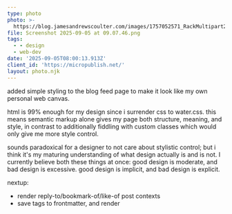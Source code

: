 ```yaml
---
type: photo
photo: >-
  https://blog.jamesandrewscoulter.com/images/1757052571_RackMultipart20250905-116-f00aox.png
file: Screenshot 2025-09-05 at 09.07.46.png
tags:
  - - design
  - web-dev
date: '2025-09-05T08:00:13.913Z'
client_id: 'https://micropublish.net/'
layout: photo.njk
---
```

added simple styling to the blog feed page to make it look like my own personal web canvas.

html is 99% enough for my design since i surrender css to water.css. this means semantic markup alone gives my page both structure, meaning, and style, in contrast to additionally fiddling with custom classes which would only give me more style control.

sounds paradoxical for a designer to not care about stylistic control; but i think it's my maturing understanding of what design actually is and is not. I currently believe both these things at once: good design is moderate, and bad design is excessive. good design is implicit, and bad design is explicit.

nextup:
- render reply-to/bookmark-of/like-of post contexts
- save tags to frontmatter, and render
